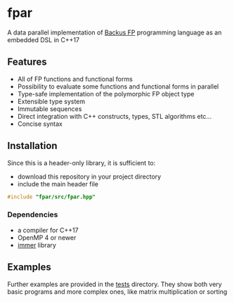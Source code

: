 # fpar
A data parallel implementation of [Backus FP](backus_turingaward_lecture.pdf) programming language as an embedded DSL in C++17

## Features
* All of FP functions and functional forms
* Possibility to evaluate some functions and functional forms in parallel
* Type-safe implementation of the polymorphic FP object type
* Extensible type system
* Immutable sequences
* Direct integration with C++ constructs, types, STL algorithms etc...
* Concise syntax

## Installation
Since this is a header-only library, it is sufficient to:
* download this repository in your project directory
* include the main header file
```cpp
#include "fpar/src/fpar.hpp"
```

### Dependencies
* a compiler for C++17
* OpenMP 4 or newer
* [immer](https://github.com/arximboldi/immer) library

## Examples
Further examples are provided in the [tests](src/test) directory. They show both very basic programs and more complex ones, like matrix multiplication or sorting
